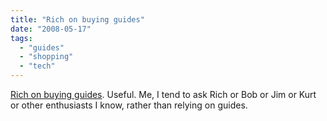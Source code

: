 ```yaml
---
title: "Rich on buying guides"
date: "2008-05-17"
tags: 
  - "guides"
  - "shopping"
  - "tech"
---
```


[Rich on buying guides](http://www.tongfamily.com/archive/2008/05/14/buying-guides/). Useful. Me, I tend to ask Rich or Bob or Jim or Kurt or other enthusiasts I know, rather than relying on guides.
